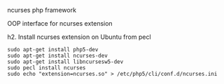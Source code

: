 ncurses php framework

OOP interface for ncurses extension

h2. Install ncurses extension on Ubuntu from pecl

    sudo apt-get install php5-dev
    sudo apt-get install ncurses-dev
    sudo apt-get install libncursesw5-dev
    sudo pecl install ncurses
    sudo echo "extension=ncurses.so" > /etc/php5/cli/conf.d/ncurses.ini
